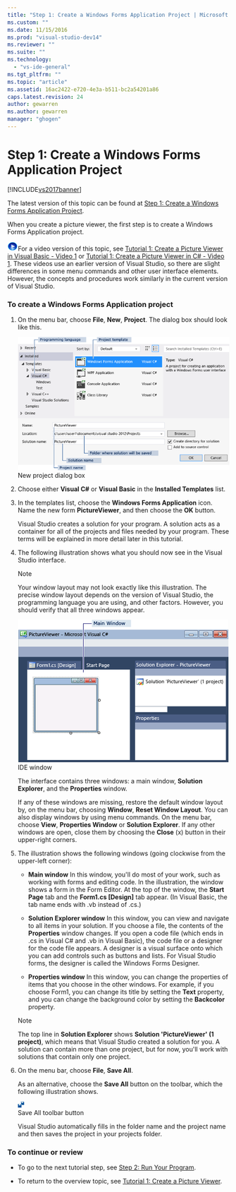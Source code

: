 ```yaml
---
title: "Step 1: Create a Windows Forms Application Project | Microsoft Docs"
ms.custom: ""
ms.date: 11/15/2016
ms.prod: "visual-studio-dev14"
ms.reviewer: ""
ms.suite: ""
ms.technology: 
  - "vs-ide-general"
ms.tgt_pltfrm: ""
ms.topic: "article"
ms.assetid: 16ac2422-e720-4e3a-b511-bc2a54201a86
caps.latest.revision: 24
author: gewarren
ms.author: gewarren
manager: "ghogen"
---
```

# Step 1: Create a Windows Forms Application Project
[!INCLUDE[vs2017banner](../includes/vs2017banner.md)]

The latest version of this topic can be found at [Step 1: Create a Windows Forms Application Project](https://docs.microsoft.com/visualstudio/ide/step-1-create-a-windows-forms-application-project).  
  
When you create a picture viewer, the first step is to create a Windows Forms Application project.  
  
 ![link to video](../data-tools/media/playvideo.gif "PlayVideo")For a video version of this topic, see [Tutorial 1: Create a Picture Viewer in Visual Basic - Video 1](http://go.microsoft.com/fwlink/?LinkId=205209) or [Tutorial 1: Create a Picture Viewer in C# - Video 1](http://go.microsoft.com/fwlink/?LinkId=205199). These videos use an earlier version of Visual Studio, so there are slight differences in some menu commands and other user interface elements. However, the concepts and procedures work similarly in the current version of Visual Studio.  
  
### To create a Windows Forms Application project  
  
1.  On the menu bar, choose **File**, **New**, **Project**. The dialog box should look like this.  
  
     ![New project dialog](../ide/media/newprojectdialogcallouts.png "NewProjectDialogCallouts")  
New project dialog box  
  
2.  Choose either **Visual C#** or **Visual Basic** in the **Installed Templates** list.  
  
3.  In the templates list, choose the **Windows Forms Application** icon. Name the new form **PictureViewer**, and then choose the **OK** button.  
  
     Visual Studio creates a solution for your program. A solution acts as a container for all of the projects and files needed by your program. These terms will be explained in more detail later in this tutorial.  
  
4.  The following illustration shows what you should now see in the Visual Studio interface.  
  
    > [!NOTE]
    >  Your window layout may not look exactly like this illustration. The precise window layout depends on the version of Visual Studio, the programming language you are using, and other factors. However, you should verify that all three windows appear.  
  
     ![IDE window](../ide/media/express-ideoverview-visio.png "Express_IDEOverview_Visio")  
IDE window  
  
     The interface contains three windows: a main window, **Solution Explorer**, and the **Properties** window.  
  
     If any of these windows are missing, restore the default window layout by, on the menu bar, choosing **Window**, **Reset Window Layout**. You can also display windows by using menu commands. On the menu bar, choose **View**, **Properties Window** or **Solution Explorer**. If any other windows are open, close them by choosing the **Close** (x) button in their upper-right corners.  
  
5.  The illustration shows the following windows (going clockwise from the upper-left corner):  
  
    -   **Main window** In this window, you'll do most of your work, such as working with forms and editing code. In the illustration, the window shows a form in the Form Editor. At the top of the window, the **Start Page** tab and the **Form1.cs [Design]** tab appear. (In Visual Basic, the tab name ends with .vb instead of .cs.)  
  
    -   **Solution Explorer  window** In this window, you can view and navigate to all items in your solution. If you choose a file, the contents of the **Properties** window changes. If you open a code file (which ends in .cs in Visual C# and .vb in Visual Basic), the code file or a designer for the code file appears. A designer is a visual surface onto which you can add controls such as buttons and lists. For Visual Studio forms, the designer is called the Windows Forms Designer.  
  
    -   **Properties  window** In this window, you can change the properties of items that you choose in the other windows. For example, if you choose Form1, you can change its title by setting the **Text** property, and you can change the background color by setting the **Backcolor** property.  
  
    > [!NOTE]
    >  The top line in **Solution Explorer** shows **Solution 'PictureViewer' (1 project)**, which means that Visual Studio created a solution for you. A solution can contain more than one project, but for now, you'll work with solutions that contain only one project.  
  
6.  On the menu bar, choose **File**, **Save All**.  
  
     As an alternative, choose the **Save All** button on the toolbar, which the following illustration shows.  
  
     ![Save All toolbar button](../ide/media/express-iconsaveall.png "Express_IconSaveAll")  
Save All toolbar button  
  
     Visual Studio automatically fills in the folder name and the project name and then saves the project in your projects folder.  
  
### To continue or review  
  
-   To go to the next tutorial step, see [Step 2: Run Your Program](../ide/step-2-run-your-program.md).  
  
-   To return to the overview topic, see [Tutorial 1: Create a Picture Viewer](../ide/tutorial-1-create-a-picture-viewer.md).



